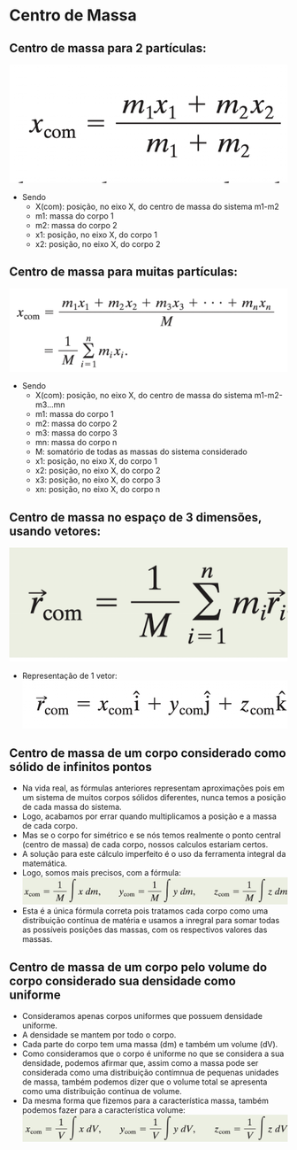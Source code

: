 # Centro de Massa

## Centro de massa para 2 partículas:
![](../img/centro-de-massa-duas-particulas.png)  
- Sendo
    - X(com): posição, no eixo X, do centro de massa do sistema m1-m2
    - m1: massa do corpo 1
    - m2: massa do corpo 2
    - x1: posição, no eixo X, do corpo 1
    - x2: posição, no eixo X, do corpo 2


## Centro de massa para muitas partículas:
![](../img/centro-de-massa-muitas-particulas.png)  
- Sendo
    - X(com): posição, no eixo X, do centro de massa do sistema m1-m2-m3...mn
    - m1: massa do corpo 1
    - m2: massa do corpo 2
    - m3: massa do corpo 3
    - mn: massa do corpo n
    - M: somatório de todas as massas do sistema considerado
    - x1: posição, no eixo X, do corpo 1
    - x2: posição, no eixo X, do corpo 2
    - x3: posição, no eixo X, do corpo 3
    - xn: posição, no eixo X, do corpo n

## Centro de massa no espaço de 3 dimensões, usando vetores:
![](../img/centro-de-massa-espaco-3d-com-vetores.png)
- Representação de 1 vetor:
![](../img/representacao-vetor.png)

## Centro de massa de um corpo considerado como sólido de infinitos pontos
- Na vida real, as fórmulas anteriores representam aproximações pois em um sistema de muitos corpos sólidos diferentes, nunca temos a posição de cada massa do sistema.
- Logo, acabamos por errar quando multiplicamos a posição e a massa de cada corpo.
- Mas se o corpo for simétrico e se nós temos realmente o ponto central (centro de massa) de cada corpo, nossos calculos estariam certos.
- A solução para este cálculo imperfeito é o uso da ferramenta integral da matemática.
- Logo, somos mais precisos, com a fórmula:
![](../img/centro-de-massa-de-distribuicao-continua-de-massa.png)
- Esta é a única fórmula correta pois tratamos cada corpo como uma distribuição contínua de matéria e usamos a inregral para somar todas as possíveis posições das massas, com os respectivos valores das massas. 

## Centro de massa de um corpo pelo volume do corpo considerado sua densidade como uniforme
- Consideramos apenas corpos uniformes que possuem densidade uniforme. 
- A densidade se mantem por todo o corpo.
- Cada parte do corpo tem uma massa (dm) e também um volume (dV).
- Como consideramos que o corpo é uniforme no que se considera a sua densidade, podemos afirmar que, assim como a massa pode ser considerada como uma distribuição contímnua de pequenas unidades de massa, também podemos dizer que o volume total se apresenta como uma distribuição contínua de volume.
- Da mesma forma que fizemos para a característica massa, também podemos fazer para a característica volume:
![](../img/centro-de-massa-de-corpo-considerado-pelo-volume.png)

